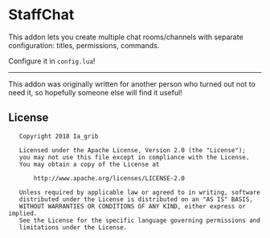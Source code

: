 # StaffChat

This addon lets you create multiple chat rooms/channels with separate configuration: titles, permissions, commands.

Configure it in `config.lua`!

---

This addon was originally written for another person who turned out not to need it, so hopefully someone else will find it useful!

## License

```
   Copyright 2018 Ia_grib

   Licensed under the Apache License, Version 2.0 (the "License");
   you may not use this file except in compliance with the License.
   You may obtain a copy of the License at

       http://www.apache.org/licenses/LICENSE-2.0

   Unless required by applicable law or agreed to in writing, software
   distributed under the License is distributed on an "AS IS" BASIS,
   WITHOUT WARRANTIES OR CONDITIONS OF ANY KIND, either express or implied.
   See the License for the specific language governing permissions and
   limitations under the License.
```
